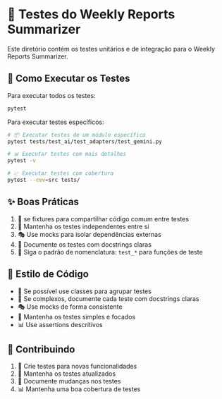 # 🧪 Testes do Weekly Reports Summarizer

Este diretório contém os testes unitários e de integração para o Weekly Reports Summarizer.

## 🚀 Como Executar os Testes

Para executar todos os testes:

```bash
pytest
```

Para executar testes específicos:

```bash
# 📦 Executar testes de um módulo específico
pytest tests/test_ai/test_adapters/test_gemini.py

# 📊 Executar testes com mais detalhes
pytest -v

# 📈 Executar testes com cobertura
pytest --cov=src tests/
```

## ✨ Boas Práticas

1. 🎯 se fixtures para compartilhar código comum entre testes
2. 🔄 Mantenha os testes independentes entre si
3. 🎭 Use mocks para isolar dependências externas
4. 📝 Documente os testes com docstrings claras
5. 📌 Siga o padrão de nomenclatura: `test_*` para funções de teste

## 🎨 Estilo de Código

- 🎯 Se possível use classes para agrupar testes
- 📝 Se complexos, documente cada teste com docstrings claras
- 🎭 Use mocks de forma consistente
- 🔄 Mantenha os testes simples e focados
- 📊 Use assertions descritivos

## 🤝 Contribuindo

1. 🎯 Crie testes para novas funcionalidades
2. 🔄 Mantenha os testes atualizados
3. 📝 Documente mudanças nos testes
4. 📊 Mantenha uma boa cobertura de testes
